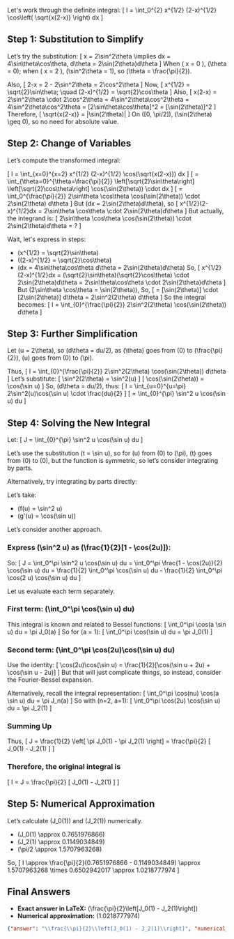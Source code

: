 Let's work through the definite integral:
\[
I = \int_0^{2} x^{1/2} (2-x)^{1/2} \cos\left( \sqrt{x(2-x)} \right) dx
\]

## Step 1: Substitution to Simplify

Let’s try the substitution:
\[
x = 2\sin^2\theta \implies dx = 4\sin\theta\cos\theta\, d\theta = 2\sin(2\theta)d\theta
\]
When \( x = 0 \), \(\theta = 0\); when \( x = 2 \), \(\sin^2\theta = 1\), so \(\theta = \frac{\pi}{2}\).

Also,
\[
2-x = 2 - 2\sin^2\theta = 2\cos^2\theta
\]
Now,
\[
x^{1/2} = \sqrt{2}\sin\theta; \quad (2-x)^{1/2} = \sqrt{2}\cos\theta
\]
Also,
\[
x(2-x) = 2\sin^2\theta \cdot 2\cos^2\theta = 4\sin^2\theta\cos^2\theta = 4\sin^2\theta\cos^2\theta = [2\sin\theta\cos\theta]^2 = [\sin(2\theta)]^2
\]
Therefore,
\[
\sqrt{x(2-x)} = |\sin(2\theta)|
\]
On \([0, \pi/2]\), \(\sin(2\theta) \geq 0\), so no need for absolute value.

## Step 2: Change of Variables

Let’s compute the transformed integral:

\[
I = \int_{x=0}^{x=2} x^{1/2} (2-x)^{1/2} \cos(\sqrt{x(2-x)}) dx
\]
\[
= \int_{\theta=0}^{\theta=\frac{\pi}{2}} \left[\sqrt{2}\sin\theta\right] \left[\sqrt{2}\cos\theta\right] \cos(\sin(2\theta)) \cdot dx
\]
\[
= \int_0^{\frac{\pi}{2}} 2\sin\theta \cos\theta \cos(\sin(2\theta)) \cdot 2\sin(2\theta) d\theta
\]
But \(dx = 2\sin(2\theta)d\theta\), so
\[
x^{1/2}(2-x)^{1/2}dx = 2\sin\theta \cos\theta \cdot 2\sin(2\theta)d\theta
\]
But actually, the integrand is:
\[
2\sin\theta \cos\theta \cos(\sin(2\theta)) \cdot 2\sin(2\theta)d\theta = ?
\]

Wait, let's express in steps:
- \(x^{1/2} = \sqrt{2}\sin\theta\)
- \((2-x)^{1/2} = \sqrt{2}\cos\theta\)
- \(dx = 4\sin\theta\cos\theta d\theta = 2\sin(2\theta)d\theta\)
So,
\[
x^{1/2}(2-x)^{1/2}dx = (\sqrt{2}\sin\theta)(\sqrt{2}\cos\theta) \cdot 2\sin(2\theta)d\theta = 2\sin\theta\cos\theta \cdot 2\sin(2\theta)d\theta
\]
But \(2\sin\theta \cos\theta = \sin(2\theta)\),
So,
\[
= [\sin(2\theta)] \cdot [2\sin(2\theta)] d\theta = 2\sin^2(2\theta) d\theta
\]
So the integral becomes:
\[
I = \int_{0}^{\frac{\pi}{2}} 2\sin^2(2\theta) \cos(\sin(2\theta)) d\theta
\]

## Step 3: Further Simplification

Let \(u = 2\theta\), so \(d\theta = du/2\), as \(\theta\) goes from \(0\) to \(\frac{\pi}{2}\), \(u\) goes from \(0\) to \(\pi\).

Thus,
\[
I = \int_{0}^{\frac{\pi}{2}} 2\sin^2(2\theta) \cos(\sin(2\theta)) d\theta
\]
Let’s substitute:
\[
\sin^2(2\theta) = \sin^2(u)
\]
\[
\cos(\sin(2\theta)) = \cos(\sin u)
\]
So, \(d\theta = du/2\), thus:
\[
I = \int_{u=0}^{u=\pi} 2\sin^2(u)\cos(\sin u) \cdot \frac{du}{2}
\]
\[
= \int_{0}^{\pi} \sin^2 u \cos(\sin u) du
\]

## Step 4: Solving the New Integral

Let:
\[
J = \int_{0}^{\pi} \sin^2 u \cos(\sin u) du
\]

Let’s use the substitution \(t = \sin u\), so for \(u\) from \(0\) to \(\pi\), \(t\) goes from \(0\) to \(0\), but the function is symmetric, so let’s consider integrating by parts.

Alternatively, try integrating by parts directly:

Let’s take:
- \(f(u) = \sin^2 u\)
- \(g'(u) = \cos(\sin u)\)

Let’s consider another approach.

### Express \(\sin^2 u\) as \(\frac{1}{2}[1 - \cos(2u)]\):

So:
\[
J = \int_0^\pi \sin^2 u \cos(\sin u) du = \int_0^\pi \frac{1 - \cos(2u)}{2} \cos(\sin u) du = \frac{1}{2} \int_0^\pi \cos(\sin u) du - \frac{1}{2} \int_0^\pi \cos(2 u) \cos(\sin u) du
\]

Let us evaluate each term separately.

### First term: \(\int_0^\pi \cos(\sin u) du\)

This integral is known and related to Bessel functions:
\[
\int_0^\pi \cos(a \sin u) du = \pi J_0(a)
\]
So for \(a = 1\):
\[
\int_0^\pi \cos(\sin u) du = \pi J_0(1)
\]

### Second term: \(\int_0^\pi \cos(2u)\cos(\sin u) du\)

Use the identity:
\[
\cos(2u)\cos(\sin u) = \frac{1}{2}[\cos(\sin u + 2u) + \cos(\sin u - 2u)]
\]
But that will just complicate things, so instead, consider the Fourier-Bessel expansion.

Alternatively, recall the integral representation:
\[
\int_0^\pi \cos(nu) \cos(a \sin u) du = \pi J_n(a)
\]
So with \(n=2, a=1\):
\[
\int_0^\pi \cos(2u) \cos(\sin u) du = \pi J_2(1)
\]

### Summing Up

Thus,
\[
J = \frac{1}{2} \left[ \pi J_0(1) - \pi J_2(1) \right] = \frac{\pi}{2} [ J_0(1) - J_2(1) ]
\]

### Therefore, the original integral is

\[
I = J = \frac{\pi}{2} [ J_0(1) - J_2(1) ]
\]

## Step 5: Numerical Approximation

Let’s calculate \(J_0(1)\) and \(J_2(1)\) numerically.

- \(J_0(1) \approx 0.7651976866\)
- \(J_2(1) \approx 0.1149034849\)
- \(\pi/2 \approx 1.5707963268\)

So,
\[
I \approx \frac{\pi}{2}(0.7651976866 - 0.1149034849) \approx 1.5707963268 \times 0.6502942017 \approx 1.0218777974
\]

## Final Answers

- **Exact answer in LaTeX:** \(\frac{\pi}{2}\left[J_0(1) - J_2(1)\right]\)
- **Numerical approximation:** \(1.0218777974\)

```json
{"answer": "\\frac{\\pi}{2}\\left[J_0(1) - J_2(1)\\right]", "numerical_answer": "1.0218777974"}
```